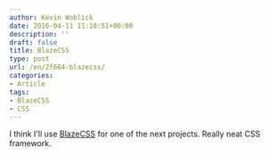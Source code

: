 ```yaml
---
author: Kevin Woblick
date: 2016-04-11 11:10:51+00:00
description: ''
draft: false
title: BlazeCSS
type: post
url: /en/2f664-blazecss/
categories:
- Article
tags:
- BlazeCSS
- CSS
---
```


I think I'll use [BlazeCSS](http://blazecss.com/) for one of the next projects. Really neat CSS framework.
